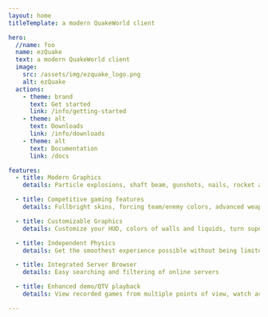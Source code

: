 ```yaml
---
layout: home
titleTemplate: a modern QuakeWorld client

hero:
  //name: foo
  name: ezQuake
  text: a modern QuakeWorld client
  image:
    src: /assets/img/ezquake_logo.png
    alt: ezQuake
  actions:
    - theme: brand
      text: Get started
      link: /info/getting-started
    - theme: alt
      text: Downloads
      link: /info/downloads    
    - theme: alt
      text: Documentation
      link: /docs

features:
  - title: Modern Graphics
    details: Particle explosions, shaft beam, gunshots, nails, rocket and grenade trails, blood, and others, MD3 models, fog, water effects, killing spree messages, rain...

  - title: Competitive gaming features
    details: Fullbright skins, forcing team/enemy colors, advanced weapon handling, teamplay messages, auto game recording, automated screenshots and console logging, ...

  - title: Customizable Graphics
    details: Customize your HUD, colors of walls and liquids, turn superfluous graphics effects off, change world textures, crosshair, sky picture, console background, game font, ...

  - title: Independent Physics
    details: Get the smoothest experience possible without being limited by server or network settings

  - title: Integrated Server Browser
    details: Easy searching and filtering of online servers

  - title: Enhanced demo/QTV playback
    details: View recorded games from multiple points of view, watch action on radar, all player stats in a handy table, autotrack the strongest player

---
```

